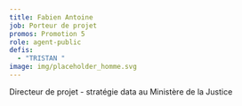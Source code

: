 ```yaml
---
title: Fabien Antoine
job: Porteur de projet
promos: Promotion 5
role: agent-public
defis:
  - "TRISTAN "
image: img/placeholder_homme.svg
---
```

Directeur de projet - stratégie data au Ministère de la Justice

